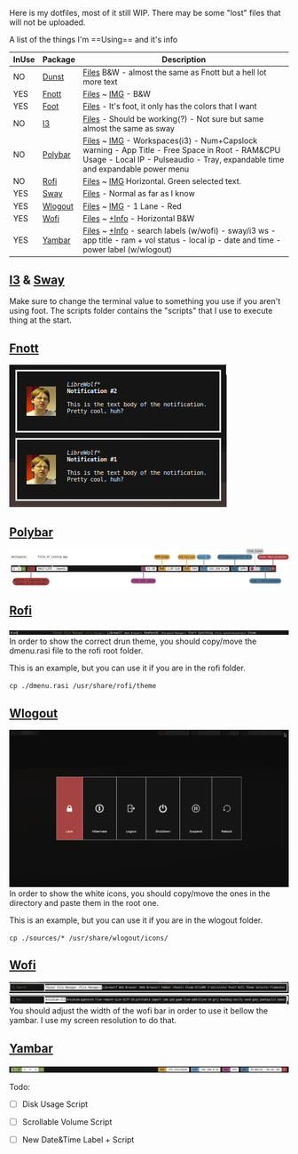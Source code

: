 Here is my dotfiles, most of it still WIP.
There may be some "lost" files that will not be uploaded.

A list of the things I'm ==Using== and it's info

| InUse |   Package   |       Description       |
|-------|-------------|-------------------------|
| NO | [Dunst](https://github.com/dunst-project/dunst) | [Files](https://github.com/abiES76/dotfiles/tree/main/dunst) B&W - almost the same as Fnott but a hell lot more text |
| YES | [Fnott](https://codeberg.org/dnkl/fnott) | [Files](https://github.com/abiES76/dotfiles/tree/main/fnott) ~ [IMG](https://github.com/abiES76/dotfiles?tab=readme-ov-file#fnott) - B&W |
| YES | [Foot](https://codeberg.org/dnkl/foot) | [Files](https://github.com/abiES76/dotfiles/tree/main/foot) - It's foot, it only has the colors that I want|
| NO | [I3](https://github.com/i3/i3) | [Files](https://github.com/abiES76/dotfiles/tree/main/i3) - Should be working(?) - Not sure but same almost the same as sway |
| NO | [Polybar](https://github.com/polybar/polybar) | [Files](https://github.com/abiES76/dotfiles/tree/main/polybar) ~ [IMG](https://github.com/abiES76/dotfiles?tab=readme-ov-file#polybar) - Workspaces(i3) - Num+Capslock warning - App Title - Free Space in Root - RAM&CPU Usage - Local IP - Pulseaudio - Tray, expandable time and expandable power menu |
| NO | [Rofi](https://github.com/davatorium/rofi) | [Files](https://github.com/abiES76/dotfiles/tree/main/rofi) ~ [IMG](https://github.com/abiES76/dotfiles?tab=readme-ov-file#rofi) Horizontal. Green selected text. |
| YES | [Sway](https://github.com/swaywm/sway) | [Files](https://github.com/abiES76/dotfiles/tree/main/sway) - Normal as far as I know |
| YES | [Wlogout](https://github.com/ArtsyMacaw/wlogout) | [Files](https://github.com/abiES76/dotfiles/tree/main/wlogout) ~ [IMG](https://github.com/abiES76/dotfiles?tab=readme-ov-file#wlogout) - 1 Lane - Red |
| YES | [Wofi](https://sr.ht/~scoopta/wofi/) | [Files](https://github.com/abiES76/dotfiles/tree/main/wofi) ~ [+Info](https://github.com/abiES76/dotfiles?tab=readme-ov-file#polybar) - Horizontal B&W |
| YES | [Yambar](https://codeberg.org/dnkl/yambar) | [Files](https://github.com/abiES76/dotfiles/tree/main/yambar) ~ [+Info](https://github.com/abiES76/dotfiles?tab=readme-ov-file#yambar) - search labels (w/wofi) - sway/i3 ws - app title - ram + vol status - local ip - date and time - power label (w/wlogout) |

## [I3](https://github.com/abiES76/dotfiles/tree/main/i3) & [Sway](https://github.com/abiES76/dotfiles/tree/main/sway)
Make sure to change the terminal value to something you use if you aren't using foot.
The scripts folder contains the "scripts" that I use to execute thing at the start.

## [Fnott](https://github.com/abiES76/dotfiles/tree/main/fnott)
![Fnott Img](./images/fnott.png)

## [Polybar](https://github.com/abiES76/dotfiles/tree/main/polybar)
![Polybar Img](./images/Polybar.png)

## [Rofi](https://github.com/abiES76/dotfiles/tree/main/rofi)
![Rofi Img](./images/Rofi.png)
In order to show the correct drun theme, you should copy/move the dmenu.rasi file to the rofi root folder.

This is an example, but you can use it if you are in the rofi folder.

`cp ./dmenu.rasi /usr/share/rofi/theme`

## [Wlogout](https://github.com/abiES76/dotfiles/tree/main/wlogout)
![wlogout Img](./images/wlogout.png)
In order to show the white icons, you should copy/move the ones in the directory and paste them in the root one.

This is an example, but you can use it if you are in the wlogout folder.

`cp ./sources/* /usr/share/wlogout/icons/`

## [Wofi](https://github.com/abiES76/dotfiles/tree/main/wofi)
![Wofi Drun Img](./images/drunWofi.png)
![Wofi Run Img](./images/runWofi.png)
You should adjust the width of the wofi bar in order to use it bellow the yambar.
I use my screen resolution to do that.

## [Yambar](https://github.com/abiES76/dotfiles/tree/main/yambar)
![Yambar Img](./images/yambar.png)

Todo:
- [ ] Disk Usage Script
- [ ] Scrollable Volume Script 
- [ ] New Date&Time Label + Script


